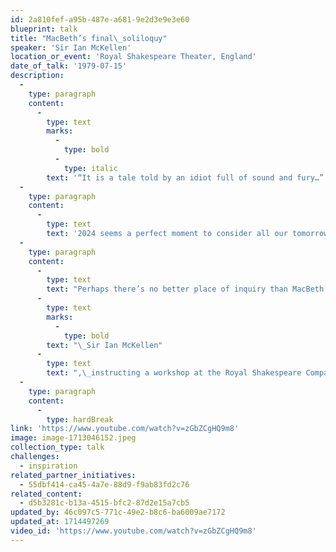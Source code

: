 ```yaml
---
id: 2a810fef-a95b-487e-a681-9e2d3e9e3e60
blueprint: talk
title: "MacBeth’s final\_soliloquy"
speaker: 'Sir Ian McKellen'
location_or_event: 'Royal Shakespeare Theater, England'
date_of_talk: '1979-07-15'
description:
  -
    type: paragraph
    content:
      -
        type: text
        marks:
          -
            type: bold
          -
            type: italic
        text: '“It is a tale told by an idiot full of sound and fury…”'
  -
    type: paragraph
    content:
      -
        type: text
        text: '2024 seems a perfect moment to consider all our tomorrows…'
  -
    type: paragraph
    content:
      -
        type: text
        text: "Perhaps there’s no better place of inquiry than MacBeth’s final\_soliloquy, no more eloquent an agent than"
      -
        type: text
        marks:
          -
            type: bold
        text: "\_Sir Ian McKellen"
      -
        type: text
        text: ",\_instructing a workshop at the Royal Shakespeare Company in\_1979.\_"
  -
    type: paragraph
    content:
      -
        type: hardBreak
link: 'https://www.youtube.com/watch?v=zGbZCgHQ9m8'
image: image-1713046152.jpeg
collection_type: talk
challenges:
  - inspiration
related_partner_initiatives:
  - 55dbf414-ca45-4a7e-88d9-f9ab83fd2c76
related_content:
  - d5b3281c-b13a-4515-bfc2-87d2e15a7cb5
updated_by: 46c097c5-771c-49e2-b8c6-ba6009ae7172
updated_at: 1714497269
video_id: 'https://www.youtube.com/watch?v=zGbZCgHQ9m8'
---
```

